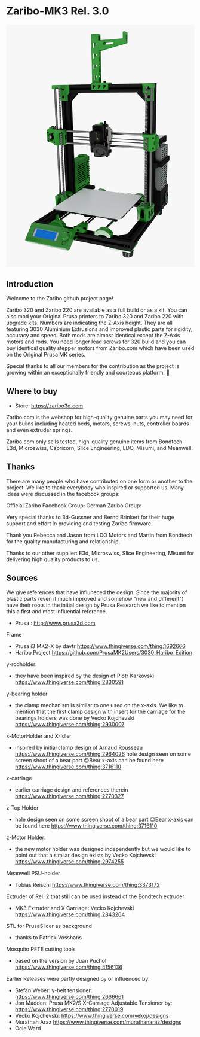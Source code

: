 # Zaribo-MK3 Rel. 3.0

![Zaribo-MK3 Rel. 3.0](img/mk3full-web.png)


## Introduction

Welcome to the Zaribo github project page!

Zaribo 320 and Zaribo 220 are available as a full build or as a kit. You can also mod your Original Prusa printers to Zaribo 320 and Zaribo 220 with upgrade kits. Numbers are indicating the Z-Axis height. They are all featuring 3030 Aluminium Extrusions and improved plastic parts for rigidity, accuracy and speed. Both mods are almost identical except the Z-Axis motors and rods. You need longer lead screws for 320 build and you can buy identical quality stepper motors from Zaribo.com which have been used on the Original Prusa MK series.


Special thanks to all our members for the contribution as the project is growing within an exceptionally friendly and courteous platform. 🙏


## Where to buy

* Store: https://zaribo3d.com

Zaribo.com is the webshop for high-quality genuine parts you may need for your builds including heated beds, motors, screws, nuts, controller boards and even extruder springs.

Zaribo.com only sells tested, high-quality genuine items from Bondtech, E3d, Microswiss, Capricorn, Slice Engineering, LDO, Misumi, and Meanwell. 

## Thanks

There are many people who have contributed on one form or another to the project. We like to thank everybody who inspired or supported us. Many ideas were discussed in the facebook groups:

Official Zaribo Facebook Group: 
German Zaribo Group: 

Very special thanks to 3d-Gussner and Bernd Brinkert for their huge support and effort in providing and testing Zaribo firmware.

Thank you Rebecca and Jason from LDO Motors and Martin from Bondtech for the quality manufacturing and relationship.

Thanks to our other supplier: E3d, Microswiss, Slice Engineering, Misumi for delivering high quality products to us.

## Sources

We give references that have influneced the design. Since the majority of plastic parts (even if much improved and somehow "new and different") have their roots in the initial design by Prusa Research we like to mention this a first and most influential reference. 

* Prusa : http://www.prusa3d.com

Frame
* Prusa i3 MK2-X by davtr https://www.thingiverse.com/thing:1692666
* Haribo Project https://github.com/PrusaMK2Users/3030_Haribo_Edition

y-rodholder:
* they have been inspired by the design of Piotr Karkovski https://www.thingiverse.com/thing:2830591

y-bearing holder
* the clamp mechanism is similar to one used on the x-axis. We like to mention that the first clamp design with insert for the carriage for the bearings holders was done by Vecko Kojchevski https://www.thingiverse.com/thing:2930007

x-MotorHolder and X-Idler
* inspired by initial clamp design of Arnaud Rousseau https://www.thingiverse.com/thing:2964026
hole design seen on some screen shoot of a bear part 😉Bear x-axis can be found here https://www.thingiverse.com/thing:3716110

x-carriage
* earlier carriage design and references therein https://www.thingiverse.com/thing:2770327

z-Top Holder
* hole design seen on some screen shoot of a bear part 😉Bear x-axis can be found here https://www.thingiverse.com/thing:3716110

z-Motor Holder:
* the new motor holder was designed independently but we would like to point out that a similar design exists by Vecko Kojchevski https://www.thingiverse.com/thing:2974255 

Meanwell PSU-holder
* Tobias Reischl https://www.thingiverse.com/thing:3373172

Extruder of Rel. 2 that still can be used instead of the Bondtech extruder
* MK3 Extruder and X Carriage: Vecko Kojchevski https://www.thingiverse.com/thing:2843264

STL for PrusaSlicer as background
* thanks to Patrick Vosshans

Mosquito PFTE cutting tools
* based on the version by Juan Puchol https://www.thingiverse.com/thing:4156136

Earlier Releases were partly designed by or influenced by:

* Stefan Weber: y-belt tensioner: https://www.thingiverse.com/thing:2666661
* Jon Madden: Prusa MK2/S X-Carriage Adjustable Tensioner by: https://www.thingiverse.com/thing:2770019
* Vecko Kojchevski: https://www.thingiverse.com/vekoj/designs
* Murathan Araz https://www.thingiverse.com/murathanaraz/designs
* Ocie Ward

